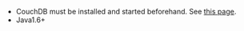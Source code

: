 * CouchDB must be installed and started beforehand. See [this page](https://github.com/NemakiWare/NemakiWare/wiki/Install-CouchDB).
* Java1.6+
